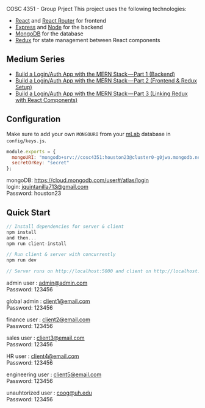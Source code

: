 COSC 4351 - Group Prject
This project uses the following technologies:

- [React](https://reactjs.org) and [React Router](https://reacttraining.com/react-router/) for frontend
- [Express](http://expressjs.com/) and [Node](https://nodejs.org/en/) for the backend
- [MongoDB](https://www.mongodb.com/) for the database
- [Redux](https://redux.js.org/basics/usagewithreact) for state management between React components

## Medium Series

- [Build a Login/Auth App with the MERN Stack — Part 1 (Backend)](https://blog.bitsrc.io/build-a-login-auth-app-with-mern-stack-part-1-c405048e3669)
- [Build a Login/Auth App with the MERN Stack — Part 2 (Frontend & Redux Setup)](https://blog.bitsrc.io/build-a-login-auth-app-with-mern-stack-part-2-frontend-6eac4e38ee82)
- [Build a Login/Auth App with the MERN Stack — Part 3 (Linking Redux with React Components)](https://blog.bitsrc.io/build-a-login-auth-app-with-the-mern-stack-part-3-react-components-88190f8db718)

## Configuration

Make sure to add your own `MONGOURI` from your [mLab](http://mlab.com) database in `config/keys.js`.

```javascript
module.exports = {
  mongoURI: "mongodb+srv://cosc4351:houston23@cluster0-g0jwa.mongodb.net/test?retryWrites=true&w=majority",
  secretOrKey: "secret"
};
```
mongoDB: https://cloud.mongodb.com/user#/atlas/login  
login: jquintanilla713@gmail.com  
Password: houston23  

## Quick Start

```javascript
// Install dependencies for server & client
npm install 
and then...
npm run client-install

// Run client & server with concurrently
npm run dev

// Server runs on http://localhost:5000 and client on http://localhost:3000
```
admin user : admin@admin.com  
Password: 123456  

global admin : client1@email.com  
Password: 123456  

finance user : client2@email.com  
Password: 123456

sales user : client3@email.com  
Password: 123456

HR user : client4@email.com  
Password: 123456

engineering user : client5@email.com  
Password: 123456

unauhtorized user : coog@uh.edu  
Password: 123456
